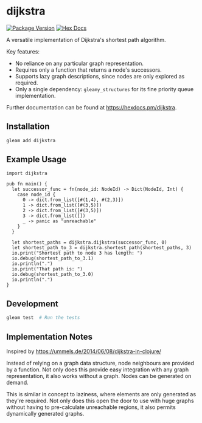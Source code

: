 # dijkstra

[![Package Version](https://img.shields.io/hexpm/v/dijkstra)](https://hex.pm/packages/dijkstra)
[![Hex Docs](https://img.shields.io/badge/hex-docs-ffaff3)](https://hexdocs.pm/dijkstra/)

A versatile implementation of Dijkstra's shortest path algorithm.

Key features:

- No reliance on any particular graph representation.
- Requires only a function that returns a node's successors.
- Supports lazy graph descriptions, since nodes are only explored as required.
- Only a single dependency: `gleamy_structures` for its fine priority queue implementation.


Further documentation can be found at <https://hexdocs.pm/dijkstra>.


## Installation

```sh
gleam add dijkstra
```


## Example Usage

```gleam
import dijkstra

pub fn main() {
  let successor_func = fn(node_id: NodeId) -> Dict(NodeId, Int) {
    case node_id {
      0 -> dict.from_list([#(1,4), #(2,3)])
      1 -> dict.from_list([#(3,5)])
      2 -> dict.from_list([#(3,5)])
      3 -> dict.from_list([])
      _ -> panic as "unreachable"
    }
  }
  
  let shortest_paths = dijkstra.dijkstra(successor_func, 0)
  let shortest_path_to_3 = dijkstra.shortest_path(shortest_paths, 3)
  io.print("Shortest path to node 3 has length: ")
  io.debug(shortest_path_to_3.1)
  io.println(".")
  io.print("That path is: ")
  io.debug(shortest_path_to_3.0)
  io.println(".")
}
```


## Development

```sh
gleam test  # Run the tests
```


## Implementation Notes

Inspired by https://ummels.de/2014/06/08/dijkstra-in-clojure/

Instead of relying on a graph data structure, node neighbours are provided by a function. Not only does this provide easy integration with any graph representation, it also works without a graph. Nodes can be generated on demand.

This is similar in concept to laziness, where elements are only generated as they're required. Not only does this open the door to use with huge graphs without having to pre-calculate unreachable regions, it also permits dynamically generated graphs.
